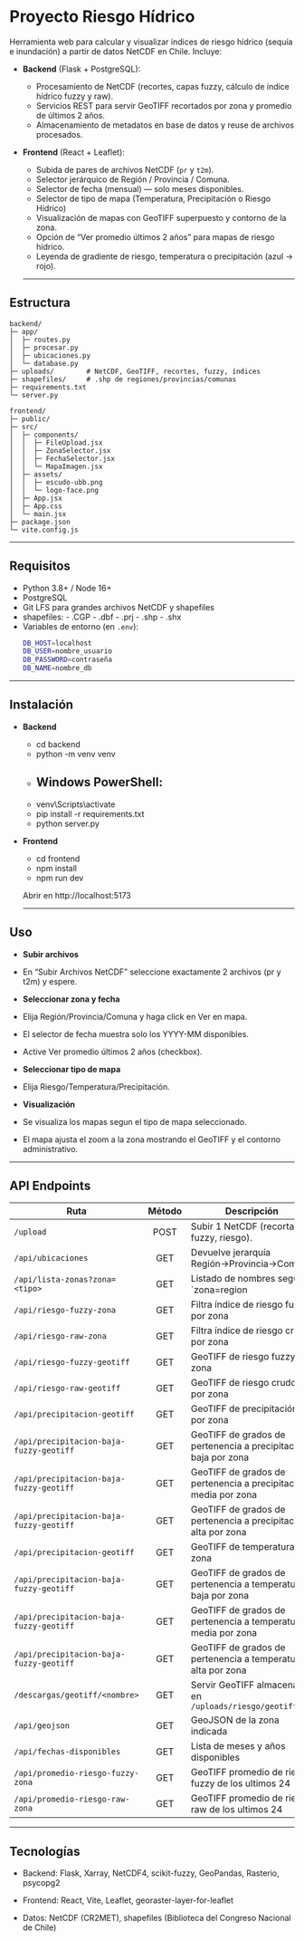 #  Proyecto Riesgo Hídrico

Herramienta web para calcular y visualizar índices de riesgo hídrico (sequía e inundación) a partir de datos NetCDF en Chile. Incluye:

- **Backend** (Flask + PostgreSQL):  
  - Procesamiento de NetCDF (recortes, capas fuzzy, cálculo de índice hídrico fuzzy y raw).  
  - Servicios REST para servir GeoTIFF recortados por zona y promedio de últimos 2 años.  
  - Almacenamiento de metadatos en base de datos y reuse de archivos procesados.  

- **Frontend** (React + Leaflet):  
  - Subida de pares de archivos NetCDF (`pr` y `t2m`).  
  - Selector jerárquico de Región / Provincia / Comuna.  
  - Selector de fecha (mensual) — solo meses disponibles.
  - Selector de tipo de mapa (Temperatura, Precipitación o Riesgo Hídrico)
  - Visualización de mapas con GeoTIFF superpuesto y contorno de la zona.  
  - Opción de “Ver promedio últimos 2 años” para mapas de riesgo hídrico.  
  - Leyenda de gradiente de riesgo, temperatura o precipitación (azul → rojo).  

  ---

##  Estructura

```
backend/
├─ app/
│  ├─ routes.py
│  ├─ procesar.py
│  ├─ ubicaciones.py
│  └─ database.py
├─ uploads/        # NetCDF, GeoTIFF, recortes, fuzzy, índices
├─ shapefiles/     # .shp de regiones/provincias/comunas
├─ requirements.txt
└─ server.py

frontend/
├─ public/
├─ src/
│  ├─ components/
│  │  ├─ FileUpload.jsx
│  │  ├─ ZonaSelector.jsx
│  │  ├─ FechaSelector.jsx
│  │  └─ MapaImagen.jsx
│  ├─ assets/
│  │  ├─ escudo-ubb.png
│  │  └─ logo-face.png
│  ├─ App.jsx
│  ├─ App.css
│  └─ main.jsx
├─ package.json
└─ vite.config.js
```

---

##  Requisitos

- Python 3.8+ / Node 16+  
- PostgreSQL  
- Git LFS para grandes archivos NetCDF y shapefiles
- shapefiles: 
      - .CGP
      - .dbf
      - .prj
      - .shp
      - .shx
- Variables de entorno (en `.env`):
  ```bash
  DB_HOST=localhost
  DB_USER=nombre_usuario
  DB_PASSWORD=contraseña
  DB_NAME=nombre_db

---

##  Instalación

- **Backend**
  - cd backend
  - python -m venv venv
  - ## Windows PowerShell:
  - venv\Scripts\activate
  - pip install -r requirements.txt
  - python server.py

- **Frontend**
  - cd frontend
  - npm install
  - npm run dev

  Abrir en http://localhost:5173

  ---

## Uso

 - **Subir archivos**
  - En “Subir Archivos NetCDF” seleccione exactamente 2 archivos (pr y t2m) y espere.

 - **Seleccionar zona y fecha**
  - Elija Región/Provincia/Comuna y haga click en Ver en mapa.
  - El selector de fecha muestra solo los YYYY-MM disponibles.
  - Active Ver promedio últimos 2 años (checkbox).

 - **Seleccionar tipo de mapa**
  - Elija Riesgo/Temperatura/Precipitación.

 - **Visualización**
  - Se visualiza los mapas segun el tipo de mapa seleccionado.
  - El mapa ajusta el zoom a la zona mostrando el GeoTIFF y el contorno administrativo.

  ---

## API Endpoints

| Ruta                                    | Método | Descripción                                                      |
|-----------------------------------------|:------:|------------------------------------------------------------------|
| `/upload`                               | POST   | Subir 1 NetCDF (recorta, fuzzy, riesgo).                         |
| `/api/ubicaciones`                      | GET    | Devuelve jerarquía Región→Provincia→Comuna                       |
| `/api/lista-zonas?zona=<tipo>`          | GET    | Listado de nombres según `zona=region|provincia|comuna`          |
| `/api/riesgo-fuzzy-zona`                | GET    | Filtra índice de riesgo fuzzy por zona                           |
| `/api/riesgo-raw-zona`                  | GET    | Filtra índice de riesgo crudo por zona                           |
| `/api/riesgo-fuzzy-geotiff`             | GET    | GeoTIFF de riesgo fuzzy por zona                                 |
| `/api/riesgo-raw-geotiff`               | GET    | GeoTIFF de riesgo crudo por zona                                 |
| `/api/precipitacion-geotiff`            | GET    | GeoTIFF de precipitación por zona                                |
| `/api/precipitacion-baja-fuzzy-geotiff` | GET    | GeoTIFF de grados de pertenencia a precipitación baja por zona   |
| `/api/precipitacion-baja-fuzzy-geotiff` | GET    | GeoTIFF de grados de pertenencia a precipitación media por zona  |
| `/api/precipitacion-baja-fuzzy-geotiff` | GET    | GeoTIFF de grados de pertenencia a precipitación alta por zona   |
| `/api/precipitacion-geotiff`            | GET    | GeoTIFF de temperatura por zona                                  |
| `/api/precipitacion-baja-fuzzy-geotiff` | GET    | GeoTIFF de grados de pertenencia a temperatura baja por zona     |
| `/api/precipitacion-baja-fuzzy-geotiff` | GET    | GeoTIFF de grados de pertenencia a temperatura media por zona    |
| `/api/precipitacion-baja-fuzzy-geotiff` | GET    | GeoTIFF de grados de pertenencia a temperatura alta por zona     |
| `/descargas/geotiff/<nombre>`           | GET    | Servir GeoTIFF almacenado en `/uploads/riesgo/geotiff/`          |
| `/api/geojson`                          | GET    | GeoJSON de la zona indicada                                      |
| `/api/fechas-disponibles`               | GET    | Lista de meses y años disponibles                                |
| `/api/promedio-riesgo-fuzzy-zona`       | GET    | GeoTIFF promedio de riesgo fuzzy de los ultimos 24               |
| `/api/promedio-riesgo-raw-zona`         | GET    | GeoTIFF promedio de riesgo raw de los ultimos 24                 |

 ---

 ## Tecnologías
- Backend: Flask, Xarray, NetCDF4, scikit-fuzzy, GeoPandas, Rasterio, psycopg2

- Frontend: React, Vite, Leaflet, georaster-layer-for-leaflet

- Datos: NetCDF (CR2MET), shapefiles (Biblioteca del Congreso Nacional de Chile)

